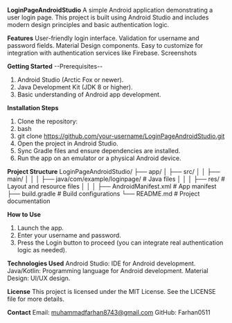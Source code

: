 **LoginPageAndroidStudio**
A simple Android application demonstrating a user login page. This project is built using Android Studio and includes modern design principles and basic authentication logic.

**Features**
User-friendly login interface.
Validation for username and password fields.
Material Design components.
Easy to customize for integration with authentication services like Firebase.
Screenshots

**Getting Started**
--Prerequisites--
1. Android Studio (Arctic Fox or newer).
2. Java Development Kit (JDK 8 or higher).
3. Basic understanding of Android app development.

**Installation Steps**
1. Clone the repository:
2. bash
3. git clone https://github.com/your-username/LoginPageAndroidStudio.git
4. Open the project in Android Studio.
5. Sync Gradle files and ensure dependencies are installed.
6. Run the app on an emulator or a physical Android device.

**Project Structure**
LoginPageAndroidStudio/
├── app/
│   ├── src/
│   │   ├── main/
│   │   │   ├── java/com/example/loginpage/  # Java files
│   │   │   ├── res/                         # Layout and resource files
│   │   │   ├── AndroidManifest.xml          # App manifest
├── build.gradle                             # Build configurations
└── README.md                                # Project documentation

**How to Use**
1. Launch the app.
2. Enter your username and password.
3. Press the Login button to proceed (you can integrate real authentication logic as needed).

**Technologies Used**
Android Studio: IDE for Android development.
Java/Kotlin: Programming language for Android development.
Material Design: UI/UX design.

**License**
This project is licensed under the MIT License. See the LICENSE file for more details.

**Contact**
Email: muhammadfarhan8743@gmail.com
GitHub: Farhan0511
